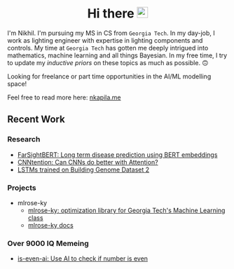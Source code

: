 <h1 align="center">Hi there <img src="https://media.giphy.com/media/hvRJCLFzcasrR4ia7z/giphy.gif" width="25">
<!-- <div align="center">
  <a href="https://github.com/nkapila6">
    <img src="https://visitcount.itsvg.in/api?id=nkapila6&label=Profile%20Views&color=12&icon=0&pretty=false" />
  </a>
</div> -->
</h1>

I'm Nikhil. I'm pursuing my MS in CS from `Georgia Tech`. In my day-job, I work as lighting engineer with expertise in lighting components and controls. My time at `Georgia Tech` has gotten me deeply intrigued into mathematics, machine learning and all things Bayesian. In my free time, I try to update my *inductive priors* on these topics as much as possible. 🙃

Looking for freelance or part time opportunities in the AI/ML modelling space!

Feel free to read more here: [nkapila.me](https://nkapila.me)

## Recent Work
### Research
<!-- - [(Ongoing) NLPVise: advising disease prediction using NLP techniques](https://github.com/AttentionSeekers/NLPVise) -->
- [FarSightBERT: Long term disease prediction using BERT embeddings]([https://github.com/AttentionSeekers/FarSightBERT](https://raw.githubusercontent.com/AttentionSeekers/FarSightBERT/main/submission/bd4h_final_report.pdf))
- [CNNtention: Can CNNs do better with Attention?](https://arxiv.org/abs/2412.11657)
- [LSTMs trained on Building Genome Dataset 2](https://github.com/nkapila6/lstm-bgd2)

### Projects
- mlrose-ky
  - [mlrose-ky: optimization library for Georgia Tech's Machine Learning class](https://github.com/knakamura13/mlrose-ky/)
  - [mlrose-ky docs](https://nkapila6.github.io/mlrose-ky/)

### Over 9000 IQ Memeing
- [is-even-ai: Use AI to check if number is even](https://github.com/nkapila6/is-even-ai)

<!-- ## Stats
<div align="center">
<a href="https://git.io/streak-stats"><img src="https://github-readme-streak-stats.herokuapp.com?user=nkapila6&theme=humoris&date_format=j%2Fn%5B%2FY%5D&mode=weekly&hide_current_streak=true" alt="GitHub Streak" /></a>
</div>

[![An image of @nkapila6's Holopin badges, which is a link to view their full Holopin profile](https://holopin.me/nkapila6)](https://holopin.io/@nkapila6) -->
